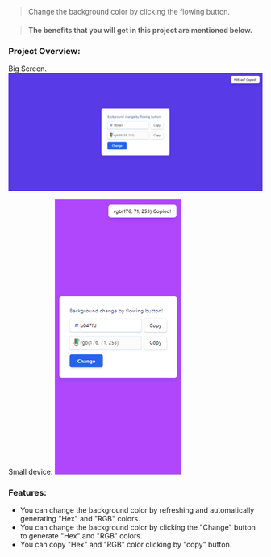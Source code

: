 > Change the background color by clicking the flowing button.

> #### The benefits that you will get in this project are mentioned below.

### Project Overview:
Big Screen.
![Big-Screen](https://raw.githubusercontent.com/Tusar78/generate-rgb-color-by-mouse-clicking/main/dist/assets/images/big-screen.png)

Small device.
![enter image description here](https://raw.githubusercontent.com/Tusar78/generate-rgb-color-by-mouse-clicking/main/dist/assets/images/small-screen.png)
### Features:
- You can change the background color by refreshing and automatically generating "Hex" and "RGB" colors.
- You can change the background color by clicking the "Change" button to generate "Hex" and "RGB" colors.
- You can copy "Hex" and "RGB" color clicking by "copy" button.
